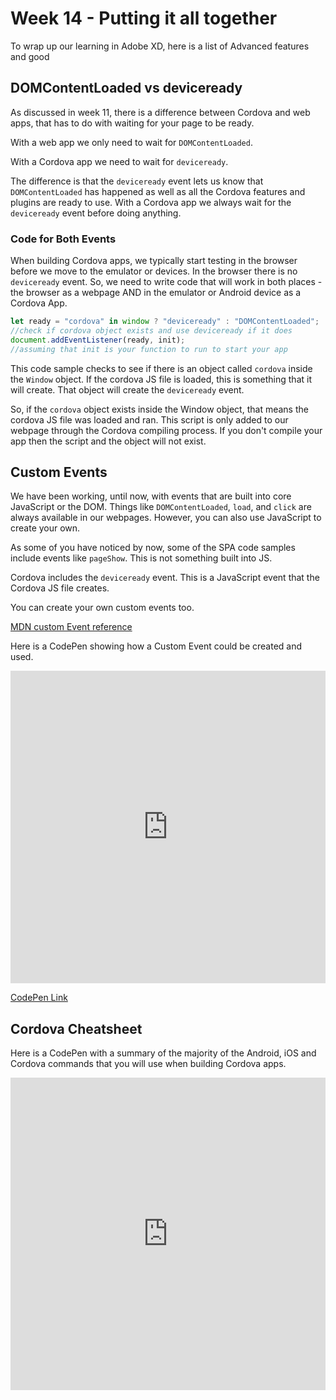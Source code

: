 # Week 14 - Putting it all together

To wrap up our learning in Adobe XD, here is a list of Advanced features and good


## DOMContentLoaded vs deviceready

As discussed in week 11, there is a difference between Cordova and web apps, that has to do with waiting for your page to be ready.

With a web app we only need to wait for `DOMContentLoaded`.

With a Cordova app we need to wait for `deviceready`.

The difference is that the `deviceready` event lets us know that `DOMContentLoaded` has happened as well as all the Cordova features and plugins are ready to use. With a Cordova app we always wait for the `deviceready` event before doing anything.

### Code for Both Events

When building Cordova apps, we typically start testing in the browser before we move to the emulator or devices. In the browser there is no `deviceready` event. So, we need to write code that will work in both places - the browser as a webpage AND in the emulator or Android device as a Cordova App.

```js
let ready = "cordova" in window ? "deviceready" : "DOMContentLoaded";
//check if cordova object exists and use deviceready if it does
document.addEventListener(ready, init);
//assuming that init is your function to run to start your app
```

This code sample checks to see if there is an object called `cordova` inside the `Window` object. If the cordova JS file is loaded, this is something that it will create. That object will create the `deviceready` event.

So, if the `cordova` object exists inside the Window object, that means the cordova JS file was loaded and ran. This script is only added to our webpage through the Cordova compiling process. If you don't compile your app then the script and the object will not exist.

## Custom Events

We have been working, until now, with events that are built into core JavaScript or the DOM. Things like `DOMContentLoaded`, `load`, and `click` are always available in our webpages. However, you can also use JavaScript to create your own.

As some of you have noticed by now, some of the SPA code samples include events like `pageShow`. This is not something built into JS.

Cordova includes the `deviceready` event. This is a JavaScript event that the Cordova JS file creates.

You can create your own custom events too.

[MDN custom Event reference](https://developer.mozilla.org/en-US/docs/Web/API/CustomEvent/CustomEvent)

Here is a CodePen showing how a Custom Event could be created and used.

<iframe height="500" style="width: 100%;" scrolling="no" title="PageShow Event " src="https://codepen.io/mad-d/embed/raweyY?height=500&theme-id=default&default-tab=js,result" frameborder="no" allowtransparency="true" allowfullscreen="true">
</iframe>

[CodePen Link](https://codepen.io/mad-d/pen/raweyY)

## Cordova Cheatsheet

Here is a CodePen with a summary of the majority of the Android, iOS and Cordova commands that you will use when building Cordova apps.

<iframe height="500" style="width: 100%;" scrolling="no" title="Cordova Cheatsheet" src="https://codepen.io/mad-d/embed/OPPyOw?height=500&theme-id=default&default-tab=result" frameborder="no" allowtransparency="true" allowfullscreen="true">
</iframe>
